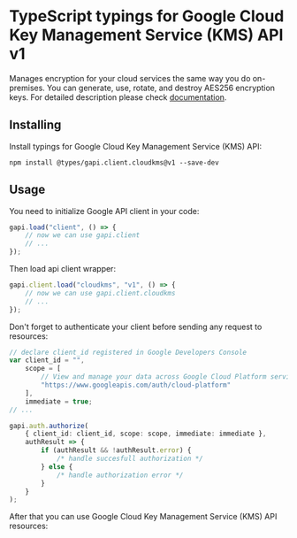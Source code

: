 # TypeScript typings for Google Cloud Key Management Service (KMS) API v1

Manages encryption for your cloud services the same way you do on-premises. You
can generate, use, rotate, and destroy AES256 encryption keys. For detailed
description please check [documentation](https://cloud.google.com/kms/).

## Installing

Install typings for Google Cloud Key Management Service (KMS) API:

```
npm install @types/gapi.client.cloudkms@v1 --save-dev
```

## Usage

You need to initialize Google API client in your code:

```typescript
gapi.load("client", () => {
    // now we can use gapi.client
    // ...
});
```

Then load api client wrapper:

```typescript
gapi.client.load("cloudkms", "v1", () => {
    // now we can use gapi.client.cloudkms
    // ...
});
```

Don't forget to authenticate your client before sending any request to
resources:

```typescript
// declare client_id registered in Google Developers Console
var client_id = "",
    scope = [
        // View and manage your data across Google Cloud Platform services
        "https://www.googleapis.com/auth/cloud-platform"
    ],
    immediate = true;
// ...

gapi.auth.authorize(
    { client_id: client_id, scope: scope, immediate: immediate },
    authResult => {
        if (authResult && !authResult.error) {
            /* handle succesfull authorization */
        } else {
            /* handle authorization error */
        }
    }
);
```

After that you can use Google Cloud Key Management Service (KMS) API resources:

```typescript
```
